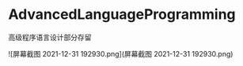 # AdvancedLanguageProgramming
高级程序语言设计部分存留

![屏幕截图 2021-12-31 192930.png](屏幕截图 2021-12-31 192930.png)
